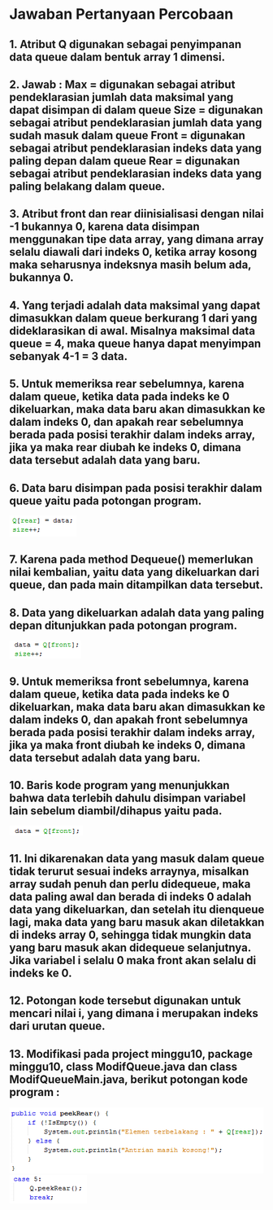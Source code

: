 # Jawaban Pertanyaan Percobaan

## 1. Atribut Q digunakan sebagai penyimpanan data queue dalam bentuk array 1 dimensi.
## 2. Jawab : Max = digunakan sebagai atribut pendeklarasian jumlah data maksimal yang dapat disimpan di dalam queue Size = digunakan sebagai atribut pendeklarasian jumlah data yang sudah masuk dalam queue Front = digunakan sebagai atribut pendeklarasian indeks data yang paling depan dalam queue Rear = digunakan sebagai atribut pendeklarasian indeks data yang paling belakang dalam queue.
## 3. Atribut front dan rear diinisialisasi dengan nilai -1 bukannya 0, karena data disimpan menggunakan tipe data array, yang dimana array selalu diawali dari indeks 0, ketika array kosong maka seharusnya indeksnya masih belum ada, bukannya 0.
## 4. Yang terjadi adalah data maksimal yang dapat dimasukkan dalam queue berkurang 1 dari yang dideklarasikan di awal. Misalnya maksimal data queue = 4, maka queue hanya dapat menyimpan sebanyak 4-1 = 3 data.
## 5. Untuk memeriksa rear sebelumnya, karena dalam queue, ketika data pada indeks ke 0 dikeluarkan, maka data baru akan dimasukkan ke dalam indeks 0, dan apakah rear sebelumnya berada pada posisi terakhir dalam indeks array, jika ya maka rear diubah ke indeks 0, dimana data tersebut adalah data yang baru.
## 6. Data baru disimpan pada posisi terakhir dalam queue yaitu pada potongan program.

<img src = 1.png>

## 7. Karena pada method Dequeue() memerlukan nilai kembalian, yaitu data yang dikeluarkan dari queue, dan pada main ditampilkan data tersebut.
## 8. Data yang dikeluarkan adalah data yang paling depan ditunjukkan pada potongan program.

<img src = 2.png>

## 9. Untuk memeriksa front sebelumnya, karena dalam queue, ketika data pada indeks ke 0 dikeluarkan, maka data baru akan dimasukkan ke dalam indeks 0, dan apakah front sebelumnya berada pada posisi terakhir dalam indeks array, jika ya maka front diubah ke indeks 0, dimana data tersebut adalah data yang baru.
## 10. Baris kode program yang menunjukkan bahwa data terlebih dahulu disimpan variabel lain sebelum diambil/dihapus yaitu pada.

<img src = 3.png>

## 11. Ini dikarenakan data yang masuk dalam queue tidak terurut sesuai indeks arraynya, misalkan array sudah penuh dan perlu didequeue, maka data paling awal dan berada di indeks 0 adalah data yang dikeluarkan, dan setelah itu dienqueue lagi, maka data yang baru masuk akan diletakkan di indeks array 0, sehingga tidak mungkin data yang baru masuk akan didequeue selanjutnya. Jika variabel i selalu 0 maka front akan selalu di indeks ke 0.

## 12. Potongan kode tersebut digunakan untuk mencari nilai i, yang dimana i merupakan indeks dari urutan queue.

## 13. Modifikasi pada project minggu10, package minggu10, class ModifQueue.java dan class ModifQueueMain.java, berikut potongan kode program :
<img src = 4.png>
<img src = 5.png>